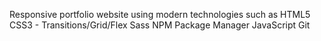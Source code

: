 Responsive portfolio website using modern technologies such as 
HTML5 
CSS3 - Transitions/Grid/Flex 
Sass 
NPM Package Manager 
JavaScript 
Git
